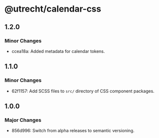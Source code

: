 # @utrecht/calendar-css

## 1.2.0

### Minor Changes

- ccea18a: Added metadata for calendar tokens.

## 1.1.0

### Minor Changes

- 62f1157: Add SCSS files to `src/` directory of CSS component packages.

## 1.0.0

### Major Changes

- 856d996: Switch from alpha releases to semantic versioning.
